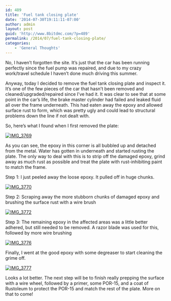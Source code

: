 ```yaml
---
id: 489
title: 'Fuel tank closing plate'
date: '2014-07-30T19:11:11-07:00'
author: admin
layout: post
guid: 'http://www.8bitdmc.com/?p=489'
permalink: /2014/07/fuel-tank-closing-plate/
categories:
    - 'General Thoughts'
---
```


No, I haven’t forgotten the site. It’s just that the car has been running perfectly since the fuel pump was repaired, and due to my crazy work/travel schedule I haven’t done much driving this summer.

Anyway, today I decided to remove the fuel tank closing plate and inspect it. It’s one of the few pieces of the car that hasn’t been removed and cleaned/upgraded/repaired since I’ve had it. It was clear to see that at some point in the car’s life, the brake master cylinder had failed and leaked fluid all over the frame underneath. This had eaten away the epoxy and allowed surface rust to form, which was pretty ugly and could lead to structural problems down the line if not dealt with.

So, here’s what I found when I first removed the plate:

[![IMG_3769](../images/2014/07/IMG_3769-300x225.jpg)](../images/2014/07/IMG_3769.jpg)

As you can see, the epoxy in this corner is all bubbled up and detached from the metal. Water has gotten in underneath and started rusting the plate. The only way to deal with this is to strip off the damaged epoxy, grind away as much rust as possible and treat the plate with rust-inhibiting paint to match the frame.

Step 1: I just peeled away the loose epoxy. It pulled off in huge chunks.

[![IMG_3770](../images/2014/07/IMG_3770-300x225.jpg)](../images/2014/07/IMG_3770.jpg)

Step 2: Scraping away the more stubborn chunks of damaged epoxy and brushing the surface rust with a wire brush

[![IMG_3772](../images/2014/07/IMG_3772-300x225.jpg)](../images/2014/07/IMG_3772.jpg)

Step 3: The remaining epoxy in the affected areas was a little better adhered, but still needed to be removed. A razor blade was used for this, followed by more wire brushing

[![IMG_3776](../images/2014/07/IMG_3776-300x225.jpg)](../images/2014/07/IMG_3776.jpg)

Finally, I went at the good epoxy with some degreaser to start cleaning the grime off.

[![IMG_3777](../images/2014/07/IMG_3777-e1406772588733-300x225.jpg)](../images/2014/07/IMG_3777-e1406772588733.jpg)

Looks a lot better. The next step will be to finish really prepping the surface with a wire wheel, followed by a primer, some POR-15, and a coat of Rustoleum to protect the POR-15 and match the rest of the plate. More on that to come!